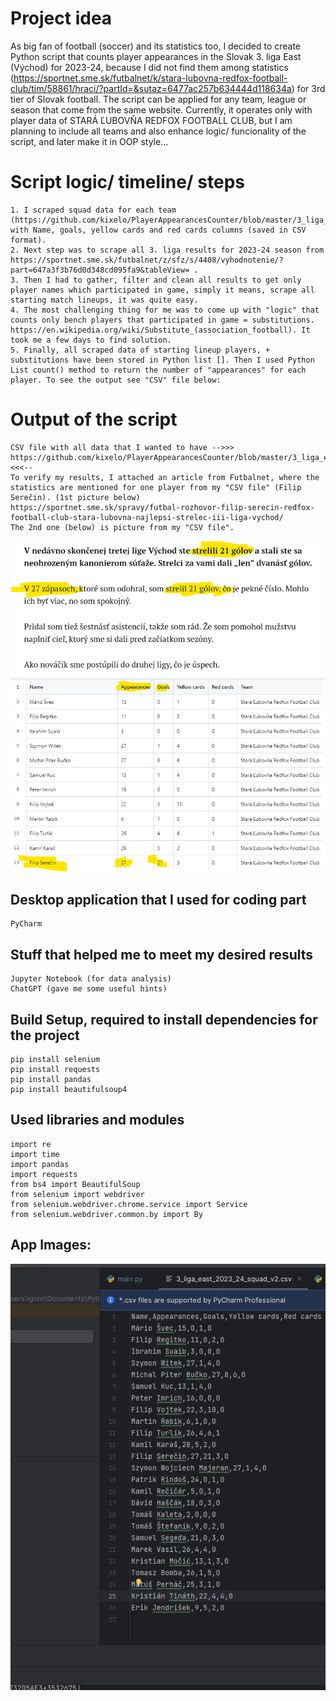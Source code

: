 # Project idea
As big fan of football (soccer) and its statistics too, I decided to create Python script that counts player appearances in the Slovak 3. liga East (Východ) for 2023-24, because I did not find them among statistics (https://sportnet.sme.sk/futbalnet/k/stara-lubovna-redfox-football-club/tim/58861/hraci/?partId=&sutaz=6477ac257b634444d118634a) for 3rd tier of Slovak football. The script can be applied for any team, league or season that come from the same website. Currently, it operates only with player data of STARÁ ĽUBOVŇA REDFOX FOOTBALL CLUB, but I am planning to include all teams and also enhance logic/ funcionality of the script, and later make it in OOP style...

# Script logic/ timeline/ steps
```
1. I scraped squad data for each team (https://github.com/kixelo/PlayerAppearancesCounter/blob/master/3_liga_east_2023_24_squad_RawFile.csv), with Name, goals, yellow cards and red cards columns (saved in CSV format).
2. Next step was to scrape all 3. liga results for 2023-24 season from https://sportnet.sme.sk/futbalnet/z/sfz/s/4408/vyhodnotenie/?part=647a3f3b76d0d348cd095fa9&tableView= .
3. Then I had to gather, filter and clean all results to get only player names which participated in game, simply it means, scrape all starting match lineups, it was quite easy.
4. The most challenging thing for me was to come up with "logic" that counts only bench players that participated in game = substitutions. https://en.wikipedia.org/wiki/Substitute_(association_football). It took me a few days to find solution.
5. Finally, all scraped data of starting lineup players, + substitutions have been stored in Python list []. Then I used Python List count() method to return the number of "appearances" for each player. To see the output see "CSV" file below: 
```

# Output of the script
```
CSV file with all data that I wanted to have -->>> https://github.com/kixelo/PlayerAppearancesCounter/blob/master/3_liga_east_2023_24_squad_v2.csv <<<--
To verify my results, I attached an article from Futbalnet, where the statistics are mentioned for one player from my "CSV file" (Filip Serečin). (1st picture below)
https://sportnet.sme.sk/spravy/futbal-rozhovor-filip-serecin-redfox-football-club-stara-lubovna-najlepsi-strelec-iii-liga-vychod/
The 2nd one (below) is picture from my "CSV file".
```
<img src="https://github.com/kixelo/PlayerAppearancesCounter/blob/master/Screenshot%202024-07-09%20175424.png" />
<img src="https://github.com/kixelo/PlayerAppearancesCounter/blob/master/Screenshot%202024-07-09%20175732.png" />


## Desktop application that I used for coding part
```
PyCharm
```

## Stuff that helped me to meet my desired results
```
Jupyter Notebook (for data analysis)
ChatGPT (gave me some useful hints)
```

## Build Setup, required to install dependencies for the project
```
pip install selenium
pip install requests
pip install pandas
pip install beautifulsoup4
```

## Used libraries and modules
```
import re
import time
import pandas
import requests
from bs4 import BeautifulSoup
from selenium import webdriver
from selenium.webdriver.chrome.service import Service
from selenium.webdriver.common.by import By
```

## App Images:
<img src="https://github.com/kixelo/PlayerAppearancesCounter/blob/master/output.png" />

